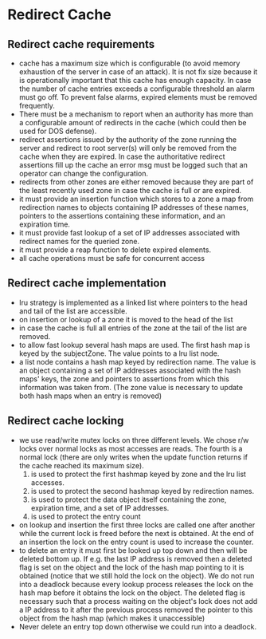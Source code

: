 # Redirect Cache

## Redirect cache requirements
- cache has a maximum size which is configurable (to avoid memory exhaustion of the server in case
  of an attack). It is not fix size because it is operationally important that this cache has enough
  capacity. In case the number of cache entries exceeds a configurable threshold an alarm must go
  off. To prevent false alarms, expired elements must be removed frequently.
- There must be a mechanism to report when an authority has more than a configurable amount of
  redirects in the cache (which could then be used for DOS defense).
- redirect assertions issued by the authority of the zone running the server and redirect to root
  server(s) will only be removed from the cache when they are expired. In case the authoritative
  redirect assertions fill up the cache an error msg must be logged such that an operator can
  change the configuration.
- redirects from other zones are either removed because they are part of the least recently used
  zone in case the cache is full or are expired.
- it must provide an insertion function which stores to a zone a map from redirection names to
  objects containing IP addresses of these names, pointers to the assertions containing these
  information, and an expiration time.
- it must provide fast lookup of a set of IP addresses associated with redirect names for the
  queried zone.
- it must provide a reap function to delete expired elements.
- all cache operations must be safe for concurrent access

## Redirect cache implementation
- lru strategy is implemented as a linked list where pointers to the head and tail of the list are
  accessible.
- on insertion or lookup of a zone it is moved to the head of the list
- in case the cache is full all entries of the zone at the tail of the list are removed.
- to allow fast lookup several hash maps are used. The first hash map is keyed by the subjectZone.
  The value points to a lru list node.
- a list node contains a hash map keyed by redirection name. The value is an object containing a set
  of IP addresses associated with the hash maps' keys, the zone and pointers to assertions from
  which this information was taken from. (The zone value is necessary to update both hash maps when
  an entry is removed)

## Redirect cache locking
- we use read/write mutex locks on three different levels. We chose r/w locks over normal locks as
  most accesses are reads. The fourth is a normal lock (there are only writes when the update
  function returns if the cache reached its maximum size).
  1. is used to protect the first hashmap keyed by zone and the lru list accesses.
  2. is used to protect the second hashmap keyed by redirection names.
  3. is used to protect the data object itself containing the zone, expiration time, and a set of IP
     addresses.
  4. is used to protect the entry count
- on lookup and insertion the first three locks are called one after another while the current lock
  is freed before the next is obtained. At the end of an insertion the lock on the entry count is
  used to increase the counter.
- to delete an entry it must first be looked up top down and then will be deleted bottom up. If e.g.
  the last IP address is removed then a deleted flag is set on the object and the lock of the hash
  map pointing to it is obtained (notice that we still hold the lock on the object). We do not run
  into a deadlock because every lookup process releases the lock on the hash map before it obtains
  the lock on the object. The deleted flag is necessary such that a process waiting on the object's
  lock does not add a IP address to it after the previous process removed the pointer to this object
  from the hash map (which makes it unaccessible)
- Never delete an entry top down otherwise we could run into a deadlock.

